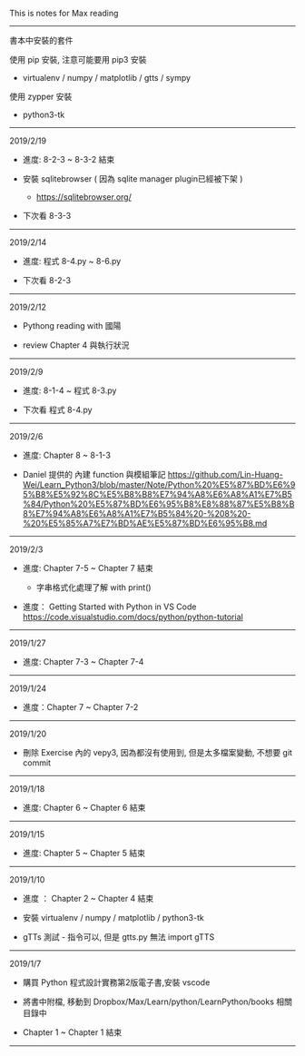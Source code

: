 This is notes for Max reading

------------------------------

書本中安裝的套件

使用 pip 安裝, 注意可能要用 pip3 安裝

* virtualenv / numpy / matplotlib / gtts / sympy

使用 zypper 安裝

* python3-tk

------------------------------

2019/2/19

* 進度: 8-2-3 ~ 8-3-2 結束

* 安裝 sqlitebrowser ( 因為 sqlite manager plugin已經被下架 )
  * https://sqlitebrowser.org/

* 下次看 8-3-3

------------------------------

2019/2/14

* 進度: 程式 8-4.py ~ 8-6.py

* 下次看 8-2-3

------------------------------

2019/2/12
* Pythong reading with 國陽

* review Chapter 4 與執行狀況

------------------------------

2019/2/9

* 進度: 8-1-4 ~ 程式 8-3.py

* 下次看 程式 8-4.py

------------------------------

2019/2/6

* 進度: Chapter 8 ~ 8-1-3

* Daniel 提供的 內建 function 與模組筆記 https://github.com/Lin-Huang-Wei/Learn_Python3/blob/master/Note/Python%20%E5%87%BD%E6%95%B8%E5%92%8C%E5%B8%B8%E7%94%A8%E6%A8%A1%E7%B5%84/Python%20%E5%87%BD%E6%95%B8%E8%88%87%E5%B8%B8%E7%94%A8%E6%A8%A1%E7%B5%84%20-%208%20-%20%E5%85%A7%E7%BD%AE%E5%87%BD%E6%95%B8.md


------------------------------

2019/2/3

* 進度: Chapter 7-5 ~ Chapter 7 結束

  * 字串格式化處理了解 with print()

* 進度： Getting Started with Python in VS Code https://code.visualstudio.com/docs/python/python-tutorial

------------------------------

2019/1/27

* 進度: Chapter 7-3 ~ Chapter 7-4

------------------------------

2019/1/24

* 進度：Chapter 7 ~ Chapter 7-2

------------------------------

2019/1/20

* 刪除 Exercise 內的 vepy3, 因為都沒有使用到, 但是太多檔案變動, 不想要 git commit

------------------------------

2019/1/18

* 進度: Chapter 6 ~ Chapter 6 結束

------------------------------

2019/1/15

* 進度: Chapter 5 ~ Chapter 5 結束

------------------------------

2019/1/10

* 進度 ： Chapter 2 ~ Chapter 4 結束

* 安裝 virtualenv / numpy / matplotlib / python3-tk

* gTTs 測試 - 指令可以, 但是 gtts.py 無法 import gTTS

------------------------------

2019/1/7

* 購買 Python 程式設計實務第2版電子書,安裝 vscode

* 將書中附檔, 移動到 Dropbox/Max/Learn/python/LearnPython/books 相關目錄中

* Chapter 1 ~ Chapter 1 結束

------------------------------

